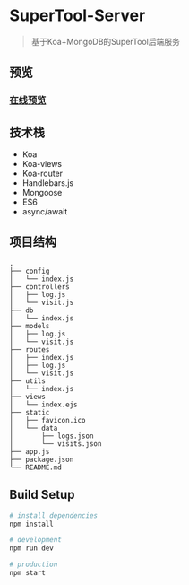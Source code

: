 # SuperTool-Server

> 基于Koa+MongoDB的SuperTool后端服务

## 预览

### [在线预览](https://igonglei.github.io/super-tool/)

## 技术栈

- Koa
- Koa-views
- Koa-router
- Handlebars.js
- Mongoose
- ES6
- async/await

## 项目结构
```
.
├── config
│   └── index.js
├── controllers
│   ├── log.js
│   └── visit.js
├── db
│   └── index.js
├── models
│   ├── log.js
│   └── visit.js
├── routes
│   ├── index.js
│   ├── log.js
│   └── visit.js
├── utils
│   └── index.js
├── views
│   └── index.ejs
├── static
│   ├── favicon.ico
│   └── data
│       ├── logs.json
│       └── visits.json
├── app.js
├── package.json
└── README.md
```

## Build Setup

``` bash
# install dependencies
npm install

# development
npm run dev

# production
npm start
```
